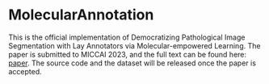 # MolecularAnnotation
This is the official implementation of Democratizing Pathological Image Segmentation with Lay Annotators via Molecular-empowered Learning. The paper is submitted to MICCAI 2023, and the full text can be found here: [paper](https://arxiv.org/abs/2306.00047). The source code and the dataset will be released once the paper is accepted.
